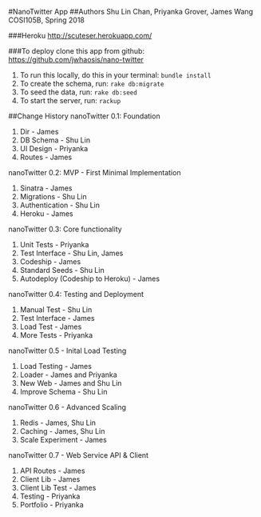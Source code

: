 #NanoTwitter App
##Authors
Shu Lin Chan,
Priyanka Grover,
James Wang
COSI105B, Spring 2018

###Heroku
http://scuteser.herokuapp.com/

###To deploy
clone this app from github: https://github.com/jwhaosis/nano-twitter

1. To run this locally, do this in your terminal:
``````bundle install``````
2. To create the schema, run:
`````rake db:migrate`````
3. To seed the data, run:
````rake db:seed````
4. To start the server, run:
````rackup````


##Change History
nanoTwitter 0.1: Foundation
1. Dir - James
2. DB Schema - Shu Lin
3. UI Design - Priyanka
4. Routes - James

nanoTwitter 0.2: MVP - First Minimal Implementation
1. Sinatra - James
2. Migrations - Shu Lin
3. Authentication - Shu Lin
4. Heroku - James

nanoTwitter 0.3: Core functionality
1. Unit Tests - Priyanka
2. Test Interface - Shu Lin, James
3. Codeship - James
4. Standard Seeds - Shu Lin
5. Autodeploy (Codeship to Heroku) - James

nanoTwitter 0.4: Testing and Deployment
1. Manual Test - Shu Lin
2. Test Interface - James
3. Load Test - James
4. More Tests - Priyanka

nanoTwitter 0.5 - Inital Load Testing
1. Load Testing  - James
2. Loader - James and Priyanka
3. New Web - James and Shu Lin
4. Improve Schema - Shu Lin

nanoTwitter 0.6 - Advanced Scaling
1. Redis - James, Shu Lin
2. Caching - James, Shu Lin
3. Scale Experiment - James

nanoTwitter 0.7 - Web Service API & Client
1. API Routes - James
2. Client Lib - James
3. Client Lib Test - James
4. Testing - Priyanka
5. Portfolio - Priyanka
